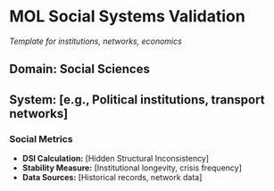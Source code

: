 # MOL Social Systems Validation

*Template for institutions, networks, economics*

## Domain: Social Sciences
## System: [e.g., Political institutions, transport networks]

### Social Metrics
- **DSI Calculation:** [Hidden Structural Inconsistency]
- **Stability Measure:** [Institutional longevity, crisis frequency]
- **Data Sources:** [Historical records, network data]
